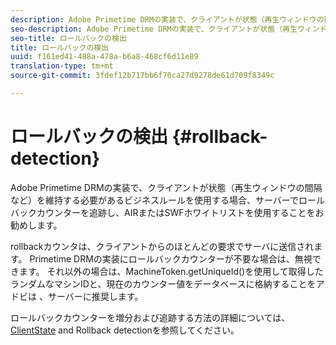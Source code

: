 ```yaml
---
description: Adobe Primetime DRMの実装で、クライアントが状態（再生ウィンドウの間隔など）を維持する必要があるビジネスルールを使用する場合、サーバーでロールバックカウンターを追跡し、AIRまたはSWFホワイトリストを使用することをお勧めします。
seo-description: Adobe Primetime DRMの実装で、クライアントが状態（再生ウィンドウの間隔など）を維持する必要があるビジネスルールを使用する場合、サーバーでロールバックカウンターを追跡し、AIRまたはSWFホワイトリストを使用することをお勧めします。
seo-title: ロールバックの検出
title: ロールバックの検出
uuid: f161ed41-488a-478a-b6a8-468cf6d11e89
translation-type: tm+mt
source-git-commit: 3fdef12b717bb6f70ca27d9278de61d709f8349c

---
```



# ロールバックの検出 {#rollback-detection}

Adobe Primetime DRMの実装で、クライアントが状態（再生ウィンドウの間隔など）を維持する必要があるビジネスルールを使用する場合、サーバーでロールバックカウンターを追跡し、AIRまたはSWFホワイトリストを使用することをお勧めします。

rollbackカウンタは、クライアントからのほとんどの要求でサーバに送信されます。 Primetime DRMの実装にロールバックカウンターが不要な場合は、無視できます。 それ以外の場合は、MachineToken.getUniqueId()を使用して取得したランダムなマシンIDと、現在のカウンター値をデータベースに格納することをアドビは [](https://help.adobe.com/en_US/primetime/api/drm-apis/server/javadocs-flashaccess-pro/com/adobe/flashaccess/sdk/cert/MachineId.html#getUniqueId())、サーバーに推奨します。

ロールバックカウンターを増分および追跡する方法の詳細については、 [ClientState](https://help.adobe.com/en_US/primetime/api/drm-apis/server/javadocs-flashaccess-pro/com/adobe/flashaccess/sdk/protocol/ClientState.html) and Rollback detectionを参照してください。